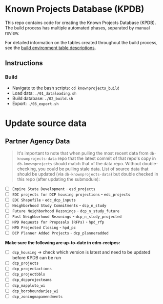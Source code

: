 # Known Projects Database (KPDB)

This repo contains code for creating the Known Projects Database (KPDB). The build process has multiple automated phases, separated by manual review. 

For detailed information on the tables created throughout the build process, see the [build environment table descriptions](https://github.com/NYCPlanning/db-knownprojects/wiki/Build-environment-tables).

## Instructions

### Build

- Navigate to the bash scripts: `cd knownprojects_build`
- Load data: `./01_dataloading.sh`
- Build database: `./02_build.sh`
- Export: `./03_export.sh`

# Update source data

## Partner Agency Data

> It's important to note that when pulling the most recent data from `db-knownprojects-data` repo that the latest commit of that repo's copy in `db-knownprojects` should match that of the data repo. Without double-checking, you could be pulling stale data. List of source data that should be updated (via `db-knownprojects-data`) but double checked in this repo (after updating the submodule):

- [ ] `Empire State Development` - `esd_projects`
- [ ] `EDC projects for DCP housing projections` - `edc_projects`
- [ ] `EDC Shapefile` - `edc_dcp_inputs`
- [ ] `Neighborhood Study Commitments` - `dcp_n_study`
- [ ] `Future Neighborhood Rezonings` - `dcp_n_study_future` 
- [ ] `Past Neighborhood Rezonings` - `dcp_n_study_projected`
- [ ] `HPD Requests for Proposals (RFPs)` - `hpd_rfp` 
- [ ] `HPD Projected Closing` - `hpd_pc`
- [ ] `DCP Planner Added Projects` - `dcp_planneradded`

**Make sure the following are up-to-date in edm-recipes:**

- [ ]  `dcp_housing` -> check which version is latest and need to be updated before KPDB can be run
- [ ]  `dcp_projects`
- [ ]  `dcp_projectactions`
- [ ]  `dcp_projectbbls`
- [ ]  `dcp_dcpprojecteams`
- [ ]  `dcp_mappluto_wi`
- [ ]  `dcp_boroboundaries_wi`
- [ ]  `dcp_zoningmapamendments`

